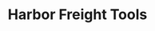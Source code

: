---
title: "Harbor Freight Tools"
url: /amarillo/harbor-freight-tools-east-interstate-40-drive/
shop: hardware
---